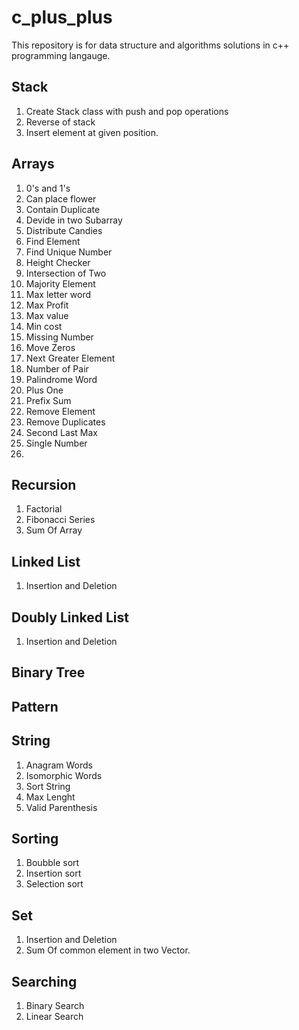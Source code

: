 # c_plus_plus
This repository is for data structure and algorithms solutions in c++ programming langauge.

## Stack
1. Create Stack class with push and pop operations
2. Reverse of stack
3. Insert element at given position.

## Arrays
1. 0's and 1's
2. Can place flower
3. Contain Duplicate
4. Devide in two Subarray
5. Distribute Candies
6. Find Element
7. Find Unique Number
8. Height Checker
9. Intersection of Two
10. Majority Element
11. Max letter word
12. Max Profit
13. Max value
14. Min cost
15. Missing Number 
16. Move Zeros
17. Next Greater Element 
18. Number of Pair
19. Palindrome Word
20. Plus One 
21. Prefix Sum
22. Remove Element 
23. Remove Duplicates
24. Second Last Max
25. Single Number
26. 

## Recursion
1. Factorial
2. Fibonacci Series
3. Sum Of Array

## Linked List
1. Insertion and Deletion

## Doubly Linked List
1. Insertion and Deletion

## Binary Tree

## Pattern 

## String
1. Anagram Words
2. Isomorphic Words
3. Sort String
4. Max Lenght
5. Valid Parenthesis

## Sorting
1. Boubble sort
2. Insertion sort
3. Selection sort

## Set
1. Insertion and Deletion 
2. Sum Of common element in two Vector.

## Searching
1. Binary Search
2. Linear Search




